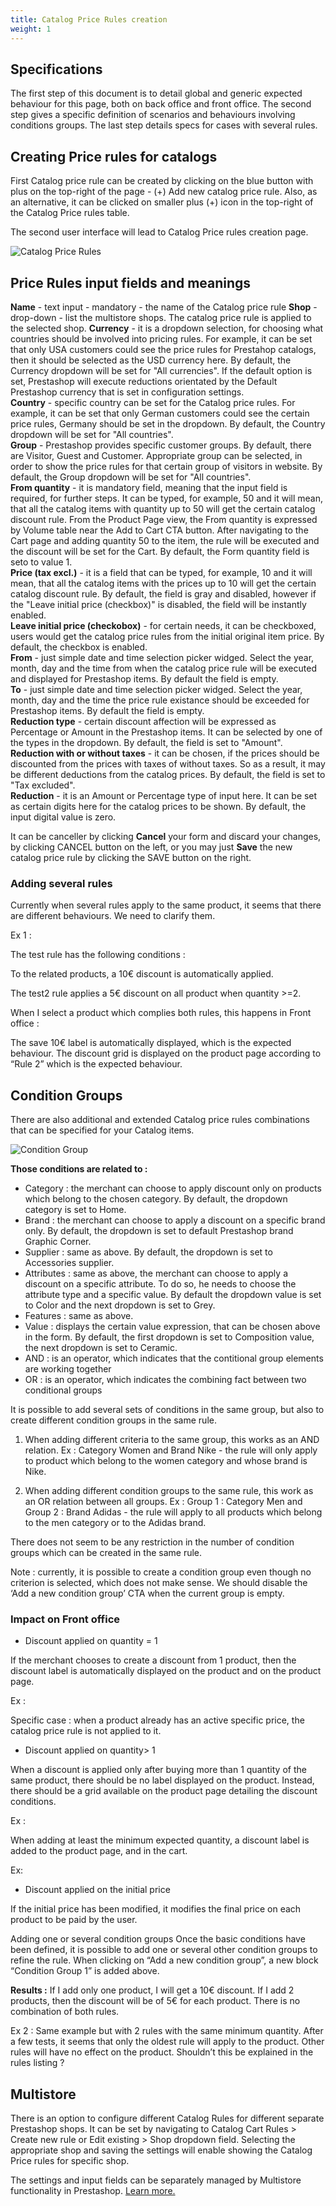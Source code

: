 ```yaml
---
title: Catalog Price Rules creation
weight: 1
---
```

## Specifications

The first step of this document is to detail global and generic expected behaviour for this page, both on back office and front office. The second step gives a specific definition of scenarios and behaviours involving conditions groups. The last step details specs for cases with several rules.

## Creating Price rules for catalogs

First Catalog price rule can be created by clicking on the blue button with plus on the top-right of the page - (+) Add new catalog price rule. Also, as an alternative, it can be clicked on smaller plus (+) icon in the top-right of the Catalog Price rules table.

The second user interface will lead to Catalog Price rules creation page.

![Catalog Price Rules](/static/img/catalog-price-rules.png)

## Price Rules input fields and meanings

 **Name** - text input - mandatory - the name of the Catalog price rule
 **Shop** - drop-down - list the multistore shops. The catalog price rule is applied to the selected shop.
 **Currency** - it is a dropdown selection, for choosing what countries should be involved into pricing rules. For example, it can be set that only USA customers could see the price rules for Prestahop catalogs, then it should be selected as the USD currency here. By default, the Currency dropdown will be set for "All currencies". If the default option is set, Prestashop will execute reductions orientated by the Default Prestashop currency that is set in configuration settings. <br>
 **Country** - specific country can be set for the Catalog price rules. For example, it can be set that only German customers could see the certain price rules, Germany should be set in the dropdown. By default, the Country dropdown will be set for "All countries".<br>
**Group** - Prestashop provides specific customer groups. By default, there are Visitor, Guest and Customer. Appropriate group can be selected, in order to show the price rules for that certain group of visitors in website. By default, the Group dropdown will be set for "All countries".<br>
**From quantity** - it is mandatory field, meaning that the input field is required, for further steps. It can be typed, for example, 50 and it will mean, that all the catalog items with quantity up to 50 will get the certain catalog discount rule. From the Product Page view, the From quantity is expressed by Volume table near the Add to Cart CTA button. After navigating to the Cart page and adding quantity 50 to the item, the rule will be executed and the discount will be set for the Cart. By default, the Form quantity field is seto to value 1.<br>
**Price (tax excl.)** - it is a field that can be typed, for example, 10 and it will mean, that all the catalog items with the prices up to 10 will get the certain catalog discount rule. By default, the field is gray and disabled, however if the "Leave initial price (checkbox)" is disabled, the field will be instantly enabled.<br>
**Leave initial price (checkobox)** - for certain needs, it can be checkboxed, users would get the catalog price rules from the initial original item price. By default, the checkbox is enabled.<br>
**From** - just simple date and time selection picker widged. Select the year, month, day and the time from when the catalog price rule will be executed and displayed for Prestashop items. By default the field is empty.<br>
**To** - just simple date and time selection picker widged. Select the year, month, day and the time the price rule existance should be exceeded for Prestashop items. By default the field is empty.<br>
**Reduction type** - certain discount affection will be expressed as Percentage or Amount in the Prestashop items. It can be selected by one of the types in the dropdown. By default, the field is set to "Amount".<br>
**Reduction with or without taxes** - it can be chosen, if the prices should be discounted from the prices with taxes of without taxes. So as a result, it may be different deductions from the catalog prices. By default, the field is set to "Tax excluded".<br>
**Reduction** - it is an Amount or Percentage type of input here. It can be set as certain digits here for the catalog prices to be shown. By default, the input digital value is zero.

It can be canceller by clicking **Cancel** your form and discard your changes, by clicking CANCEL button on the left, or you may just **Save** the new catalog price rule by clicking the SAVE button on the right.

### Adding several rules

Currently when several rules apply to the same product, it seems that there are different behaviours. We need to clarify them.

Ex 1 :

The test rule has the following conditions :

To the related products, a 10€ discount is automatically applied.

The test2 rule applies a 5€ discount on all product when quantity &gt;=2.

When I select a product which complies both rules, this happens in Front office :

The save 10€ label is automatically displayed, which is the expected behaviour. The discount grid is displayed on the product page according to “Rule 2” which is the expected behaviour.

## Condition Groups
There are also additional and extended Catalog price rules combinations that can be specified for your Catalog items.

![Condition Group](/static/img/condition-group.png)

**Those conditions are related to :**
- Category : the merchant can choose to apply discount only on products which belong to the chosen category. By default, the dropdown category is set to Home.
- Brand : the merchant can choose to apply a discount on a specific brand only. By default, the dropdown is set to default Prestashop brand Graphic Corner.
- Supplier : same as above. By default, the dropdown is set to Accessories supplier.
- Attributes : same as above, the merchant can choose to apply a discount on a specific attribute. To do so, he needs to choose the attribute type and a specific value. By default the dropdown value is set to Color and the next dropdown is set to Grey.
- Features : same as above.
- Value : displays the certain value expression, that can be chosen above in the form. By default, the first dropdown is set to Composition value, the next dropdown is set to Ceramic.
- AND : is an operator, which indicates that the contitional group elements are working together
- OR : is an operator, which indicates the combining fact between two conditional groups

It is possible to add several sets of conditions in the same group, but also to create different condition groups in the same rule.

1) When adding different criteria to the same group, this works as an AND relation. 
Ex : Category Women and Brand Nike - the rule will only apply to product which belong to the women category and whose brand is Nike.

2) When adding different condition groups to the same rule, this work as an OR relation between all groups. 
Ex : Group 1 : Category Men and Group 2 : Brand Adidas - the rule will apply to all products which belong to the men category or to the Adidas brand.

There does not seem to be any restriction in the number of condition groups which can be created in the same rule.

Note : currently, it is possible to create a condition group even though no criterion is selected, which does not make sense. We should disable the ‘Add a new condition group’ CTA when the current group is empty.

### Impact on Front office

- Discount applied on quantity = 1

If the merchant chooses to create a discount from 1 product, then the discount label is automatically displayed on the product and on the product page.

Ex :

Specific case : when a product already has an active specific price, the catalog price rule is not applied to it.

- Discount applied on quantity> 1

When a discount is applied only after buying more than 1 quantity of the same product, there should be no label displayed on the product. Instead, there should be a grid available on the product page detailing the discount conditions.

Ex :

When adding at least the minimum expected quantity, a discount label is added to the product page, and in the cart.

Ex:

- Discount applied on the initial price

If the initial price has been modified, it modifies the final price on each product to be paid by the user.

Adding one or several condition groups Once the basic conditions have been defined, it is possible to add one or several other condition groups to refine the rule. When clicking on “Add a new condition group”, a new block “Condition Group 1” is added above.


**Results :** If I add only one product, I will get a 10€ discount. If I add 2 products, then the discount will be of 5€ for each product. There is no combination of both rules.

Ex 2 : Same example but with 2 rules with the same minimum quantity. After a few tests, it seems that only the oldest rule will apply to the product. Other rules will have no effect on the product. Shouldn’t this be explained in the rules listing ?

## Multistore 
There is an option to configure different Catalog Rules for different separate Prestashop shops. It can be set by navigating to Catalog Cart Rules > Create new rule or Edit existing > Shop dropdown field. Selecting the appropriate shop and saving the settings will enable showing the Catalog Price rules for specific shop.

The settings and input fields can be separately managed by Multistore functionality in Prestashop. [Learn more.](https://github.com/PrestaShop/prestashop-specs/blob/master/content/1.7/back-office/shop-parameters/general/maintenance.md#multistore-behavior)
